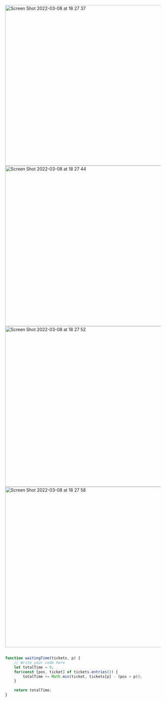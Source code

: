 <img width="520" alt="Screen Shot 2022-03-08 at 18 27 37" src="https://user-images.githubusercontent.com/37787994/157354510-9d80a1d3-8d79-42f7-9f8c-6fe515dbbd80.png">
<img width="520" alt="Screen Shot 2022-03-08 at 18 27 44" src="https://user-images.githubusercontent.com/37787994/157354507-fc39ae91-4e88-4545-8069-db2175df5c90.png">
<img width="520" alt="Screen Shot 2022-03-08 at 18 27 52" src="https://user-images.githubusercontent.com/37787994/157354504-027dda16-2383-4730-b6e5-18ec9fc6caf6.png">
<img width="520" alt="Screen Shot 2022-03-08 at 18 27 58" src="https://user-images.githubusercontent.com/37787994/157354501-46fb4a2d-f7ae-4189-8b8a-a775184146d0.png">






```js

function waitingTime(tickets, p) {
    // Write your code here
    let totalTime = 0;
    for(const [pos, ticket] of tickets.entries()) {
        totalTime += Math.min(ticket, tickets[p] - (pos > p));
    }
        
    return totalTime;
}


```
